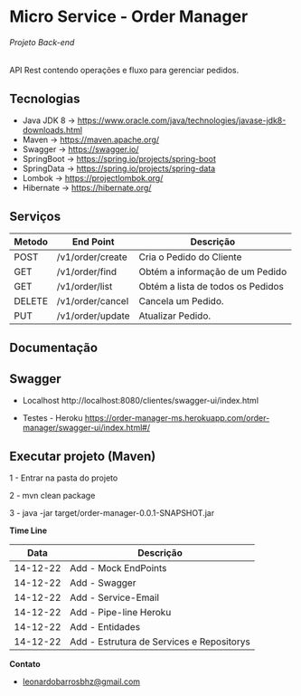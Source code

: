 # Micro Service - Order Manager


###### Projeto Back-end 
API Rest contendo operações e fluxo para gerenciar pedidos. 


## Tecnologias

- Java JDK 8      -> https://www.oracle.com/java/technologies/javase-jdk8-downloads.html
- Maven           -> https://maven.apache.org/
- Swagger         -> https://swagger.io/
- SpringBoot      -> https://spring.io/projects/spring-boot
- SpringData      -> https://spring.io/projects/spring-data
- Lombok          -> https://projectlombok.org/
- Hibernate       -> https://hibernate.org/



## Serviços

| Metodo  |  End Point  | Descrição |
| ------------| ---------|---------|
|  POST  | /v1/order/create     | Cria o Pedido do Cliente  |
|  GET  |  /v1/order/find     | Obtém a informação de um Pedido |
|  GET  |  /v1/order/list   | Obtém a lista de todos os Pedidos |
|  DELETE  |  /v1/order/cancel     | Cancela um Pedido. |
|  PUT  |  /v1/order/update     | Atualizar Pedido. |

## Documentação


## Swagger  
 - Localhost
    http://localhost:8080/clientes/swagger-ui/index.html
 
 - Testes - Heroku 
    https://order-manager-ms.herokuapp.com/order-manager/swagger-ui/index.html#/
  
## Executar projeto (Maven)
1 - Entrar na pasta do projeto

2 - mvn clean package

3 - java -jar target/order-manager-0.0.1-SNAPSHOT.jar





**Time Line**

| Data    | Descrição |
| -----------|---------|
|  14-12-22  | Add - Mock EndPoints   |
|  14-12-22  | Add - Swagger  |
|  14-12-22  | Add - Service-Email  |
|  14-12-22  | Add - Pipe-line Heroku  |
|  14-12-22  | Add - Entidades  |
|  14-12-22  | Add - Estrutura de Services e Repositorys  |




 **Contato**
* leonardobarrosbhz@gmail.com
